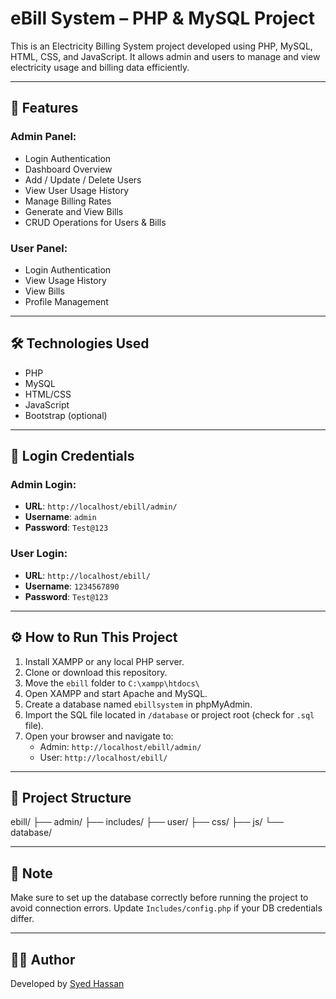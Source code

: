 # eBill System – PHP & MySQL Project

This is an Electricity Billing System project developed using PHP, MySQL, HTML, CSS, and JavaScript. It allows admin and users to manage and view electricity usage and billing data efficiently.

---

## 🚀 Features

### Admin Panel:
- Login Authentication
- Dashboard Overview
- Add / Update / Delete Users
- View User Usage History
- Manage Billing Rates
- Generate and View Bills
- CRUD Operations for Users & Bills

### User Panel:
- Login Authentication
- View Usage History
- View Bills
- Profile Management

---

## 🛠️ Technologies Used

- PHP
- MySQL
- HTML/CSS
- JavaScript
- Bootstrap (optional)

---

## 🔐 Login Credentials

### Admin Login:
- **URL**: `http://localhost/ebill/admin/`
- **Username**: `admin`
- **Password**: `Test@123`

### User Login:
- **URL**: `http://localhost/ebill/`
- **Username**: `1234567890`
- **Password**: `Test@123`

---

## ⚙️ How to Run This Project

1. Install XAMPP or any local PHP server.
2. Clone or download this repository.
3. Move the `ebill` folder to `C:\xampp\htdocs\`
4. Open XAMPP and start Apache and MySQL.
5. Create a database named `ebillsystem` in phpMyAdmin.
6. Import the SQL file located in `/database` or project root (check for `.sql` file).
7. Open your browser and navigate to:
   - Admin: `http://localhost/ebill/admin/`
   - User: `http://localhost/ebill/`

---

## 📂 Project Structure

ebill/
├── admin/
├── includes/
├── user/
├── css/
├── js/
└── database/


---

## 📌 Note

Make sure to set up the database correctly before running the project to avoid connection errors. Update `Includes/config.php` if your DB credentials differ.

---

## 🧑‍💻 Author

Developed by [Syed Hassan](https://github.com/SyedHassan007)

